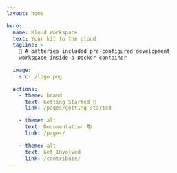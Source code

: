 ```yaml
---
layout: home

hero:
  name: Kloud Workspace
  text: Your kit to the cloud
  tagline: >-
    🔋 A batteries included pre-configured development
    workspace inside a Docker container

  image:
    src: /logo.png

  actions:
    - theme: brand
      text: Getting Started 🚀
      link: /pages/getting-started

    - theme: alt
      text: Documentation 📚
      link: /pages/

    - theme: alt
      text: Get Involved
      link: /contribute/
---
```

